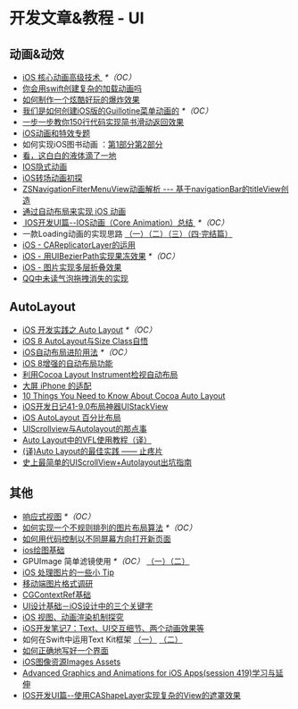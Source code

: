 # 开发文章&教程 - UI
## 动画&动效
- [iOS 核心动画高级技术 ][1] _\*（OC）_
- [你会用swift创建复杂的加载动画吗][2]
- [如何制作一个炫酷好玩的爆炸效果][3]
- [我们是如何创建iOS版的Guillotine菜单动画的][4] _\*（OC）_
- [一步一步教你150行代码实现简书滑动返回效果][5]
- [iOS动画和特效专题][6]
- 如何实现iOS图书动画 ：[第1部分][7][第2部分][8]
- [看，这白白的液体滴了一地][9]
- [IOS隐式动画][10]
- [iOS转场动画初探][11]
- [ZSNavigationFilterMenuView动画解析 --- 基于navigationBar的titleView创造][12]
- [通过自动布局来实现 iOS 动画][13]
- [ IOS开发UI篇--IOS动画（Core Animation）总结 ][14] _\*（OC）_
- 一款Loading动画的实现思路 [（一）][15][（二）][16][（三）][17][（四·完结篇）][18]
- [iOS - CAReplicatorLayer的运用][19]
- [iOS - 用UIBezierPath实现果冻效果][20] _\*（OC）_
- [iOS - 图片实现多层折叠效果][21]
- [QQ中未读气泡拖拽消失的实现][22]

## AutoLayout
- [iOS 开发实践之 Auto Layout][23] _\*（OC）_
- [iOS 8 AutoLayout与Size Class自悟][24]
- [iOS自动布局进阶用法][25] _\*（OC）_
- [iOS 8增强的自动布局功能][26]
- [利用Cocoa Layout Instrument检视自动布局][27]
- [大屏 iPhone 的适配][28]
- [10 Things You Need to Know About Cocoa Auto Layout][29]
- [iOS开发日记41-9.0布局神器UIStackView][30]
- [iOS AutoLayout 百分比布局][31]
- [UIScrollview与Autolayout的那点事][32]
- [Auto Layout中的VFL使用教程（译）][33]
- [(译)Auto Layout的最佳实践 —— 止疼片][34]
- [史上最简单的UIScrollView+Autolayout出坑指南][35]


## 其他
- [响应式视图][36] _\*（OC）_
- [如何实现一个不规则排列的图片布局算法][37] _\*（OC）_
- [如何用代码控制以不同屏幕方向打开新页面][38]
- [ios绘图基础][39]
- GPUImage 简单滤镜使用 _\*（OC）_ [（一）][40][（二）][41]
- [iOS 处理图片的一些小 Tip][42]
- [移动端图片格式调研][43]
- [CGContextRef基础][44]
- [UI设计基础－iOS设计中的三个关键字][45]
- [iOS 视图、动画渲染机制探究][46]
- [iOS开发笔记7：Text、UI交互细节、两个动画效果等][47]
- 如何在Swift中运用Text Kit框架 [（一）][48] [（二）][49]
- [如何正确地写好一个界面][50]
- [iOS图像资源Images Assets][51]
- [Advanced Graphics and Animations for iOS Apps(session 419)学习与延伸][52]
- [IOS开发UI篇--使用CAShapeLayer实现复杂的View的遮罩效果][53]

[1]:	http://wiki.jikexueyuan.com/project/ios-core-animation/
[2]:	http://www.cocoachina.com/swift/20150906/13327.html
[3]:	http://xxycode.com/ru-he-zhi-zuo-ge-xuan-ku-hao-wan-de-bao-zha-xiao-guo-2/
[4]:	http://hechen.info/2015/09/01/How-We-Created-Guillotine-Menu-Animation-for-iOS/
[5]:	http://www.jianshu.com/p/59be4551c418
[6]:	http://liuyanwei.jumppo.com/2015/10/29/iOS-animation-0.html
[7]:	http://www.devtf.cn/?p=1127 "如何实现iOS图书动画:第1部分"
[8]:	http://www.devtf.cn/?p=1129 "如何实现iOS图书动画-第2部分"
[9]:	http://pandara.xyz/2015/11/24/ios_water_drop/ "看，这白白的液体滴了一地"
[10]:	http://www.goofyy.com/blog/ios%e9%9a%90%e5%bc%8f%e5%8a%a8%e7%94%bb/ "IOS隐式动画"
[11]:	http://www.cnblogs.com/hxwj/p/5069806.html "iOS转场动画初探"
[12]:	http://www.jianshu.com/p/50f66a1136de "ZSNavigationFilterMenuView动画解析 --- 基于navigationBar的titleView创造"
[13]:	https://realm.io/cn/news/gotocph-marin-todorov-auto-layout-animations-ios/ "通过自动布局来实现 iOS 动画"
[14]:	http://blog.csdn.net/yixiangboy/article/details/47016829 "IOS开发UI篇--IOS动画（Core Animation）总结"
[15]:	http://www.jianshu.com/p/1c6a2de68753 "一款Loading动画的实现思路（一）"
[16]:	http://www.jianshu.com/p/0dac1208a7ad "一款Loading动画的实现思路（二）"
[17]:	http://www.jianshu.com/p/56448d3d3596 "一款Loading动画的实现思路（三）"
[18]:	http://www.jianshu.com/p/41f277682c91 "一款Loading动画的实现思路（四·完结篇）"
[19]:	http://www.jianshu.com/p/a927157ac62a "iOS - CAReplicatorLayer的运用"
[20]:	http://www.jianshu.com/p/21db20189c40 "iOS - 用UIBezierPath实现果冻效果"
[21]:	http://www.jianshu.com/p/4b26a1f641a3 "iOS - 图片实现多层折叠效果"
[22]:	http://www.cnblogs.com/CyanStone/p/5111178.html "QQ中未读气泡拖拽消失的实现（参照一位年轻牛B的博主的思路自己实现了一下）"
[23]:	http://xuexuefeng.com/autolayout/
[24]:	http://www.hmttommy.com/2014/12/05/AutoLayout/
[25]:	http://www.cnblogs.com/dsxniubility/p/4266581.html
[26]:	http://mp.weixin.qq.com/s?__biz=MjM5OTM0MzIwMQ==&mid=206448996&idx=3&sn=895663ec96a8469820b54b6536975340#rd
[27]:	http://www.cocoachina.com/ios/20151105/13927.html
[28]:	http://blog.ibireme.com/2014/09/16/adapted_to_iphone6/ "大屏 iPhone 的适配"
[29]:	http://southpeak.github.io/blog/2015/08/31/translate-10-things-you-need-to-know-about-cocoa-auto-layout/
[30]:	http://www.cnblogs.com/Twisted-Fate/p/4923326.html "iOS开发日记41-9.0布局神器UIStackView"
[31]:	http://liumh.com/2015/09/27/ios-autolayout-multiplier/ "iOS AutoLayout 百分比布局"
[32]:	http://adad184.com/2015/12/01/scrollview-under-autolayout/ "UIScrollview与Autolayout的那点事"
[33]:	http://mmmmmax.wang/2015/12/11/Auto-Layout-Visual-Format-Language-Tutorial/ "Auto Layout中的VFL使用教程（译）"
[34]:	http://www.calios.gq/2015/12/14/%EF%BC%BB%E8%AF%91%EF%BC%BDAuto-Layout%E7%9A%84%E6%9C%80%E4%BD%B3%E5%AE%9E%E8%B7%B5-%E2%80%94%E2%80%94-%E6%AD%A2%E7%96%BC%E7%89%87/ "［译］Auto Layout的最佳实践 —— 止疼片"
[35]:	http://bestswifter.com/blog/2015/12/21/shi-shang-zui-jian-dan-de-uiscrollview-plus-autolayoutchu-keng-zhi-nan/ "史上最简单的UIScrollView+Autolayout出坑指南"
[36]:	http://objccn.io/issue-22-5/
[37]:	http://kittenyang.com/layout-algorithm
[38]:	https://lvwenhan.com/ios/458.html
[39]:	http://liuyanwei.jumppo.com/2015/07/25/ios-draw-base.html
[40]:	http://www.cnblogs.com/salam/p/4980992.html "GPUImage简单滤镜使用（一）"
[41]:	http://www.cnblogs.com/salam/p/4981276.html "GPUImage简单滤镜使用（二）"
[42]:	http://blog.ibireme.com/2015/11/02/ios_image_tips/ "iOS 处理图片的一些小 Tip"
[43]:	http://blog.ibireme.com/2015/11/02/mobile_image_benchmark/
[44]:	https://mp.weixin.qq.com/s?__biz=MzAwMjYwMTAwNw==&mid=402342027&idx=1&sn=ba413699626cf1880e33f10a183a343c&scene=1&srcid=1130XiEHdiK5oNxdxzzL7CD7&key=ff7411024a07f3eb866bf44c61ee35e19fa0fb581392747ff93ab9adcc0007fb6f5d843d1fe8cf93ac2be933ed3575de&ascene=0&uin=MjY5MzMxNTMwMQ%3D%3D
[45]:	http://www.cocoachina.com/design/20151214/14680.html
[46]:	http://segmentfault.com/a/1190000004164291 "iOS 视图、动画渲染机制探究"
[47]:	http://www.cnblogs.com/colinhou/p/5062502.html "iOS开发笔记7：Text、UI交互细节、两个动画效果等"
[48]:	http://www.devtalking.com/articles/text-kit-tutorial-in-swift-1/ "如何在Swift中运用Text Kit框架（一） October 31, 2014"
[49]:	http://www.devtalking.com/articles/text-kit-tutorial-in-swift-2/ "如何在Swift中运用Text Kit框架（二） December 11, 2014"
[50]:	http://oncenote.com/2015/12/08/How-to-build-UI/ "如何正确地写好一个界面"
[51]:	http://www.cnblogs.com/jgCho/p/5089009.html "iOS图像资源Images Assets"
[52]:	https://github.com/100mango/zen/blob/master/WWDC%E5%BF%83%E5%BE%97%EF%BC%9AAdvanced%20Graphics%20and%20Animations%20for%20iOS%20Apps/Advanced%20Graphics%20and%20Animations%20for%20iOS%20Apps.md
[53]:	http://blog.csdn.net/yixiangboy/article/details/50485250 "IOS开发UI篇--使用CAShapeLayer实现复杂的View的遮罩效果"